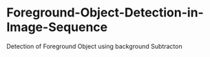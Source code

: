 # Foreground-Object-Detection-in-Image-Sequence
Detection of Foreground Object using background Subtracton 

